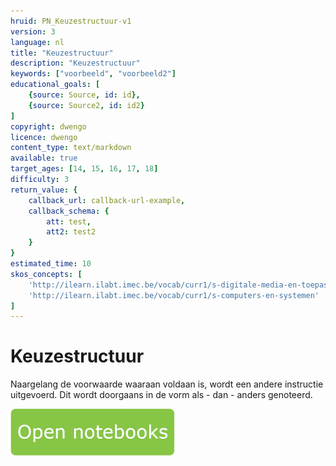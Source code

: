 ```yaml
---
hruid: PN_Keuzestructuur-v1
version: 3
language: nl
title: "Keuzestructuur"
description: "Keuzestructuur"
keywords: ["voorbeeld", "voorbeeld2"]
educational_goals: [
    {source: Source, id: id}, 
    {source: Source2, id: id2}
]
copyright: dwengo
licence: dwengo
content_type: text/markdown
available: true
target_ages: [14, 15, 16, 17, 18]
difficulty: 3
return_value: {
    callback_url: callback-url-example,
    callback_schema: {
        att: test,
        att2: test2
    }
}
estimated_time: 10
skos_concepts: [
    'http://ilearn.ilabt.imec.be/vocab/curr1/s-digitale-media-en-toepassingen', 
    'http://ilearn.ilabt.imec.be/vocab/curr1/s-computers-en-systemen'
]
---
```

# Keuzestructuur

Naargelang de voorwaarde waaraan voldaan is, wordt een andere instructie uitgevoerd. Dit wordt doorgaans in de vorm als - dan - anders genoteerd.

[![](embed/Knop.png "Knop")](https://kiks.ilabt.imec.be/jupyterhub/?id=1032 "Notebooks keuzestructuur")


